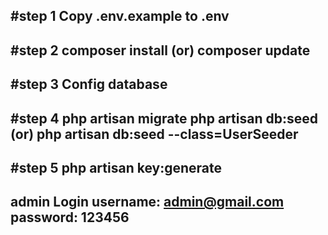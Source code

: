 #step 1
Copy .env.example to .env 
---------------------------
#step 2
composer install (or) composer update
--------------------------------
#step 3
Config database
-----------------------
#step 4
php artisan migrate
php artisan db:seed (or) php artisan db:seed --class=UserSeeder
------------------------------------
#step 5
php artisan key:generate
--------------------------------
admin Login
username: admin@gmail.com
password: 123456
------------------------